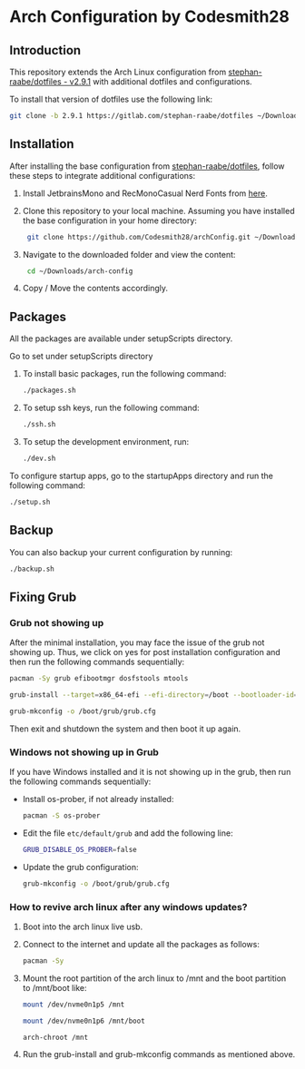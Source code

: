 # Arch Configuration by Codesmith28

## Introduction

This repository extends the Arch Linux configuration from [stephan-raabe/dotfiles - v2.9.1](https://gitlab.com/stephan-raabe/dotfiles) with additional dotfiles and configurations.

To install that version of dotfiles use the following link:

```bash
git clone -b 2.9.1 https://gitlab.com/stephan-raabe/dotfiles ~/Downloads/dotfiles
```

## Installation

After installing the base configuration from [stephan-raabe/dotfiles](https://gitlab.com/stephan-raabe/dotfiles), follow these steps to integrate additional configurations:

1. Install JetbrainsMono and RecMonoCasual Nerd Fonts from [here](https://www.nerdfonts.com/font-downloads).

1. Clone this repository to your local machine. Assuming you have installed the base configuration in your home directory:

   ```bash
    git clone https://github.com/Codesmith28/archConfig.git ~/Downloads/arch-config
   ```

1. Navigate to the downloaded folder and view the content:

   ```bash
    cd ~/Downloads/arch-config
   ```

1. Copy / Move the contents accordingly.

## Packages

All the packages are available under setupScripts directory.

Go to set under setupScripts directory

1. To install basic packages, run the following command:

   ```bash
   ./packages.sh
   ```

2. To setup ssh keys, run the following command:

   ```bash
   ./ssh.sh
   ```

3. To setup the development environment, run:

   ```bash
   ./dev.sh
   ```

To configure startup apps, go to the startupApps directory and run the following command:

```bash
./setup.sh
```

## Backup

You can also backup your current configuration by running:

```bash
./backup.sh
```

## Fixing Grub

### Grub not showing up

After the minimal installation, you may face the issue of the grub not showing up. Thus, we click on yes for post installation configuration and then run the following commands sequentially:

```bash
pacman -Sy grub efibootmgr dosfstools mtools
```

```bash
grub-install --target=x86_64-efi --efi-directory=/boot --bootloader-id=GRUB
```

```bash
grub-mkconfig -o /boot/grub/grub.cfg
```

Then exit and shutdown the system and then boot it up again.

### Windows not showing up in Grub

If you have Windows installed and it is not showing up in the grub, then run the following commands sequentially:

- Install os-prober, if not already installed:

  ```bash
  pacman -S os-prober
  ```

- Edit the file `etc/default/grub` and add the following line:

  ```bash
  GRUB_DISABLE_OS_PROBER=false
  ```

- Update the grub configuration:

  ```bash
  grub-mkconfig -o /boot/grub/grub.cfg
  ```

### How to revive arch linux after any windows updates?

1. Boot into the arch linux live usb.

2. Connect to the internet and update all the packages as follows:

   ```bash
   pacman -Sy
   ```

3. Mount the root partition of the arch linux to /mnt and the boot partition to /mnt/boot like:

   ```bash
   mount /dev/nvme0n1p5 /mnt
   ```

   ```bash
   mount /dev/nvme0n1p6 /mnt/boot
   ```

   ```bash
   arch-chroot /mnt
   ```

4. Run the grub-install and grub-mkconfig commands as mentioned above.
